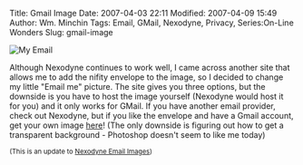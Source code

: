 Title: Gmail Image
Date: 2007-04-03 22:11
Modified: 2007-04-09 15:49
Author: Wm. Minchin
Tags: Email, GMail, Nexodyne, Privacy, Series:On-Line Wonders
Slug: gmail-image

![My
Email](http://4.bp.blogspot.com/_fWUoqQ2t4Js/RhMmt8j3__I/AAAAAAAAAAo/Nt_eWgdqwEw/s400/email2.png)

<!-- PELICAN_BEGIN_SUMMARY -->

Although Nexodyne continues to work well, I came across another site
that allows me to add the nifity envelope to the image, so I decided to
change my little "Email me" picture. The site gives you three options,
but the downside is you have to host the image yourself (Nexodyne would
host it for you) and it only works for GMail. If you have another email
provider, check out Nexodyne, but if you like the envelope and have a
Gmail account, get your own image
[here](http://gizmo967.mgs3.org/Gmail/)! (The only downside is figuring
out how to get a transparent background - Photoshop doesn't seem to like
me today)

<!-- read more -->

<small>(This is an update to [Nexodyne Email
Images]({filename}20060514-nexodyne-email-images.md))</small>
